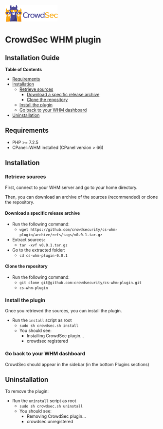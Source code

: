 ![CrowdSec Logo](images/logo_crowdsec.png)

# CrowdSec WHM plugin

## Installation Guide


<!-- START doctoc generated TOC please keep comment here to allow auto update -->
<!-- DON'T EDIT THIS SECTION, INSTEAD RE-RUN doctoc TO UPDATE -->
**Table of Contents**

- [Requirements](#requirements)
- [Installation](#installation)
  - [Retrieve sources](#retrieve-sources)
    - [Download a specific release archive](#download-a-specific-release-archive)
    - [Clone the repository](#clone-the-repository)
  - [Install the plugin](#install-the-plugin)
  - [Go back to your WHM dashboard](#go-back-to-your-whm-dashboard)
- [Uninstallation](#uninstallation)

<!-- END doctoc generated TOC please keep comment here to allow auto update -->


## Requirements

- PHP >= 7.2.5
- CPanel+WHM installed (CPanel version > 66)


## Installation

### Retrieve sources

First, connect to your WHM server and go to your home directory.

Then, you can download an archive of the sources (recommended) or clone the repository.

#### Download a specific release archive

* Run the following command:
    * ```wget https://github.com/crowdsecurity/cs-whm-plugin/archive/refs/tags/v0.0.1.tar.gz```
* Extract sources:
    * ```tar -xvf v0.0.1.tar.gz``` 
* Go to the extracted folder:
    * ```cd cs-whm-plugin-0.0.1``` 


#### Clone the repository

* Run the following command:
    * ```git clone git@github.com:crowdsecurity/cs-whm-plugin.git```
    * ```cs-whm-plugin```


### Install the plugin

Once you retrieved the sources, you can install the plugin.
      
* Run the `install` script as root
    * ```sudo sh crowdsec.sh install```
    * You should see:
        * Installing CrowdSec plugin...
        * crowdsec registered


### Go back to your WHM dashboard


CrowdSec should appear in the sidebar (in the bottom Plugins sections)


## Uninstallation

To remove the plugin: 

* Run the `uninstall` script as root
    * ```sudo sh crowdsec.sh uninstall```
    * You should see:
        * Removing CrowdSec plugin...
        * crowdsec unregistered
